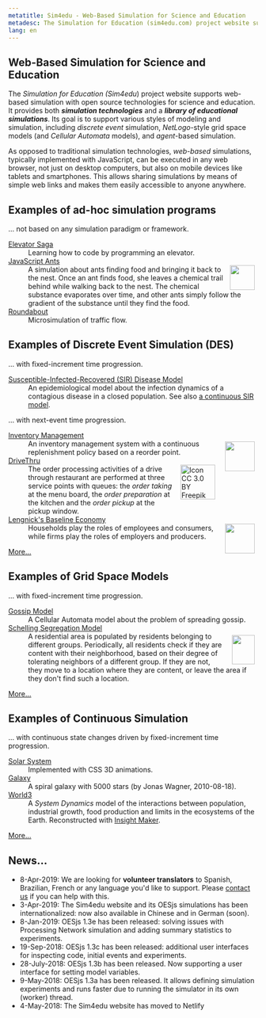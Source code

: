 ```yaml
---
metatitle: Sim4edu - Web-Based Simulation for Science and Education
metadesc: The Simulation for Education (sim4edu.com) project website supports web-based simulation with open source technologies for science and education.
lang: en
---
```

<main>
<section class="description"><h1>Web-Based Simulation for Science and Education</h1>
<div>
     <p>The <em>Simulation for Education (Sim4edu</em>) project website supports web-based simulation
      with open source technologies for science and education. It provides both <b><i>simulation
       technologies</i></b> and a <b><i>library of educational simulations</i></b>. Its goal is to support various
      styles of modeling and simulation, including <em>discrete event</em> simulation,
      <em>NetLogo</em>-style grid space models (and <em>Cellular Automata</em> models), and
      <em>agent</em>-based simulation.</p>
     <p>As opposed to traditional simulation technologies, <em>web-based</em> simulations,
      typically implemented with JavaScript, can be executed in any web browser, not just on desktop
      computers, but also on mobile devices like tablets and smartphones. This allows sharing
      simulations by means of simple web links and makes them easily accessible to anyone anywhere.
     </p>
    </div>
   </section>
   <section class="sim-category" id="ad-hoc-sim">
    <h1>Examples of ad-hoc simulation programs</h1>
    <p>... not based on any simulation paradigm or framework.</p>
    <dl>
     <dt><a href="http://play.elevatorsaga.com">Elevator Saga</a></dt>
     <dd>Learning how to code by programming an elevator.</dd>
     <dt><a href="http://www.natureincode.com/code/various/ants.html">JavaScript Ants</a></dt>
     <dd><img src="img/ant.svg" style="float:right; margin: 0 6px 0 1em;" width="50" id="ant" />A simulation about ants finding food and bringing it back to the nest. Once an ant finds food, she leaves a chemical trail behind while walking back to the nest. The chemical substance evaporates over time, and other ants simply follow the gradient of the substance until they find the food.</dd>
     <dt><a href="http://www.traffic-simulation.de/">Roundabout</a></dt>
     <dd>Microsimulation of traffic flow.</dd>
    </dl>
   </section>
   <section class="sim-category" id="DES">
    <h1>Examples of Discrete Event Simulation (DES) </h1>
    <p>... with fixed-increment time progression.</p>
    <dl>
     <dt><a href="sims/25/index.html">Susceptible-Infected-Recovered (SIR) Disease Model</a></dt>
     <dd>An epidemiological model about the infection dynamics of a contagious disease in a closed population.
      See also <a href="https://insightmaker.com/insight/2944/SIR-Model">a continuous SIR model</a>.</dd>
    </dl>
    <p>... with next-event time progression.</p>
    <dl>
     <dt><a href="sims/4/index.html">Inventory Management</a></dt><dd><img src="img/forklift.svg" style="float:right; margin: 4px 6px 0 1em;" width="60" />An inventory
     management system with a continuous replenishment policy based on a reorder point.</dd>
     <dt><a href="sims/10/index.html">DriveThru</a></dt><dd><img src="img/drive-through-blue.svg" style="float:right; margin: 0 6px 0 1em"
                                                                 title="Icon CC 3.0 BY Freepik (www.freepik.com) from www.flaticon.com" width="70" />The order processing activities of a drive through
     restaurant are performed at three service points with queues: the <em>order taking</em> at the menu board, the <em>order preparation</em>
     at the kitchen and the <em>order pickup</em> at the pickup window.</dd>
     <dt><a href="sims/20/index.html">Lengnick's Baseline Economy</a></dt><dd><img src="img/factory.svg" style="float:right; margin: 0 6px 0 1em;" width="60" /> <!-- /LengnickBaselineEconomy-1 -->
     Households play the roles of em&shy;ploy&shy;ees and con&shy;sumers, while firms play the roles of employers and producers.</dd>
    </dl>
    <p><a href="des-models/index.html">More...</a></p>
   </section>
   <section class="sim-category" id="grid-space">
    <h1>Examples of Grid Space Models</h1>
    <p>... with fixed-increment time progression.</p>
    <dl>
     <dt><a href="sims/16/index.html">Gossip Model</a></dt>
	    <dd>A Cellular Automata model about the problem of spreading gossip.</dd>
     <dt><a href="sims/6/index.html">Schelling Segregation Model</a></dt>
	    <dd><img src="img/SchellingGrid.png" style="float:right; margin: 6px 6px 0 1em;" width="46" height="59" />
	     A residential area is popu&shy;lated by resi&shy;dents belonging to different groups. Periodically, all
      residents check if they are content with their neighborhood, based on their degree of
      tolerating neighbors of a different group. If they are not, they move to a location where they
      are content, or leave the area if they don't find such a location.</dd>
    </dl>
    <p><a href="gridspace-models/index.html">More...</a></p>
   </section>
   <section class="sim-category" id="contin">
    <h1>Examples of Continuous Simulation</h1>
    <p>... with continuous state changes driven by fixed-increment time progression.</p>
    <dl>
      <dt><a href="sims/15/index.html">Solar System</a></dt><dd>Implemented with CSS 3D animations.</dd>
      <dt><a href="https://29a.ch/sandbox/2010/galaxy/">Galaxy</a></dt><dd>A spiral galaxy with
      5000 stars (by Jonas Wagner, 2010-08-18).</dd>
     <dt><a href="https://insightmaker.com/insight/1954/The-World3-Model">World3</a></dt>
     <dd>A <em>System Dynamics</em> model of the interactions between population, industrial growth, food production
      and limits in the ecosystems of the Earth. Reconstructed with <a href="https://insightmaker.com/">Insight Maker</a>.</dd>
    </dl>
    <p><a href="continuous-models/index.html">More...</a></p>
   </section>
  </main>
  <aside><h1>News...</h1>
   <ul>
    <li>8-Apr-2019: We are looking for <strong>volunteer translators</strong> to Spanish, Brazilian, French or any language you'd like to support. 
	 Please <a href="mailto:G.Wagner@b-tu.de?subject=Sim4edu%20Translation&body=Hi%20guys!%0D%0AI'd%20like%20to%20help%20with%20translating%20Sim4edu%20to%20...">contact us</a> 
	 if you can help  with this.</li>
    <li>3-Apr-2019: The Sim4edu website and its OESjs simulations has been internationalized: now also available in
     Chinese and in German (soon).</li>
    <li>8-Jan-2019: OESjs 1.3e has been released: solving issues with Processing Network simulation and adding summary statistics to experiments.</li>
    <li>19-Sep-2018: OESjs 1.3c has been released: additional user interfaces for inspecting code, initial events and experiments.</li>
    <li>28-July-2018: OESjs 1.3b has been released. Now supporting a user interface for setting model variables.</li>
    <li>9-May-2018: OESjs 1.3a has been released. It allows defining simulation experiments and runs faster due to running the simulator in its own (worker) thread.</li>
    <li>4-May-2018: The Sim4edu website has moved to Netlify</li>
   </ul>
</aside>